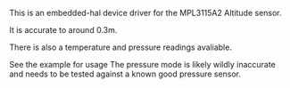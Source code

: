 This is an embedded-hal device driver for the MPL3115A2 Altitude sensor. 

It is accurate to around 0.3m. 

There is also a temperature and pressure readings avaliable.

See the example for usage The pressure mode is likely wildly inaccurate and needs to be tested against a known good pressure sensor.